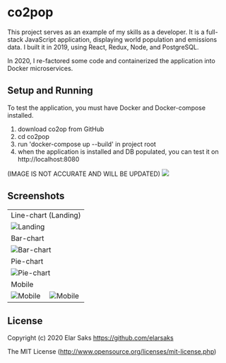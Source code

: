 # co2pop

This project serves as an example of my skills as a developer. It is a full-stack JavaScript application, displaying world population and emissions data. I built it in 2019, using React, Redux, Node, and PostgreSQL. 

In 2020, I re-factored some code and containerized the application into Docker microservices.

## Setup and Running
To test the application, you must have Docker and Docker-compose installed.

  1. download co2op from GitHub
  2. cd co2pop
  3. run 'docker-compose up --build' in project root
  4. when the application is installed and DB populated, you can test it on http://localhost:8080

(IMAGE IS NOT ACCURATE AND WILL BE UPDATED)
<img src="https://co2pop.s3.eu-north-1.amazonaws.com/Project+Architecture.png" />

  ## Screenshots
<table>
  <tbody>
    <tr>
      <td colspan="2">Line-chart (Landing)</td>
    </tr>
    <tr>
      <td  colspan="2">
        <img alt="Landing" src="https://co2pop.s3.eu-north-1.amazonaws.com/line-chart.PNG" />
      </td>
    </tr>
    <tr>
      <td colspan="2">Bar-chart</td>
    </tr>
    <tr>
      <td  colspan="2">
        <img alt="Bar-chart" src="https://co2pop.s3.eu-north-1.amazonaws.com/bar-chart.PNG" />
      </td>
    </tr>
       <tr>
      <td colspan="2">Pie-chart</td>
    </tr>
    <tr>
       <td  colspan="2">
        <img alt="Pie-chart" src="https://co2pop.s3.eu-north-1.amazonaws.com/pie-chart.PNG" />
      </td>
    </tr>
    <tr>
      <td colspan="2">Mobile</td>
    </tr>
    <tr>
      <td>
        <img alt="Mobile" src="https://co2pop.s3.eu-north-1.amazonaws.com/phone1.PNG" />
      </td>
      <td>
        <img alt="Mobile" src="https://co2pop.s3.eu-north-1.amazonaws.com/phone3.PNG" />
      </td>
    </tr>
  </tbody>
</table>

## License
Copyright (c) 2020 Elar Saks https://github.com/elarsaks

The MIT License (http://www.opensource.org/licenses/mit-license.php)
 
